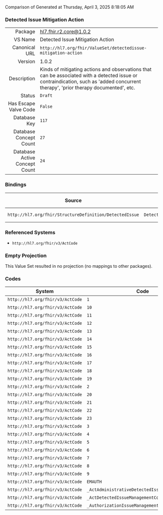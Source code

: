 Comparison of 
Generated at Thursday, April 3, 2025 8:18:05 AM

### Detected Issue Mitigation Action

|      |     |
| ---: | --- |
| Package | hl7.fhir.r2.core@1.0.2 |
| VS Name | Detected Issue Mitigation Action |
| Canonical URL | `http://hl7.org/fhir/ValueSet/detectedissue-mitigation-action` |
| Version | 1.0.2 |
| Description | Kinds of mitigating actions and observations that can be associated with a detected issue or contraindication, such as 'added concurrent therapy', 'prior therapy documented', etc. |
| Status | `Draft` |
| Has Escape Valve Code | `False` |
| Database Key | `117` |
| Database Concept Count | `27` |
| Database Active Concept Count | `24` |
### Bindings

| Source | Element | Binding | Strength | Element Short |
| ------ | ------- | ------- | -------- | ------------- |
| `http://hl7.org/fhir/StructureDefinition/DetectedIssue` | `DetectedIssue.mitigation.action` | `http://hl7.org/fhir/ValueSet/detectedissue-mitigation-action` | `Preferred` | What mitigation? |

### Referenced Systems

* `http://hl7.org/fhir/v3/ActCode`
### Empty Projection

This Value Set resulted in no projection (no mappings to other packages).

### Codes

| System | Code | Display |
| ------ | ---- | ------- |
| `http://hl7.org/fhir/v3/ActCode` | `1` | Therapy Appropriate |
| `http://hl7.org/fhir/v3/ActCode` | `10` | Provided Patient Education |
| `http://hl7.org/fhir/v3/ActCode` | `11` | Added Concurrent Therapy |
| `http://hl7.org/fhir/v3/ActCode` | `12` | Temporarily Suspended Concurrent Therapy |
| `http://hl7.org/fhir/v3/ActCode` | `13` | Stopped Concurrent Therapy |
| `http://hl7.org/fhir/v3/ActCode` | `14` | Supply Appropriate |
| `http://hl7.org/fhir/v3/ActCode` | `15` | Replacement |
| `http://hl7.org/fhir/v3/ActCode` | `16` | Vacation Supply |
| `http://hl7.org/fhir/v3/ActCode` | `17` | Weekend Supply |
| `http://hl7.org/fhir/v3/ActCode` | `18` | Leave of Absence |
| `http://hl7.org/fhir/v3/ActCode` | `19` | Consulted Supplier |
| `http://hl7.org/fhir/v3/ActCode` | `2` | Assessed Patient |
| `http://hl7.org/fhir/v3/ActCode` | `20` | additional quantity on separate dispense |
| `http://hl7.org/fhir/v3/ActCode` | `21` | authorization confirmed |
| `http://hl7.org/fhir/v3/ActCode` | `22` | appropriate indication or diagnosis |
| `http://hl7.org/fhir/v3/ActCode` | `23` | prior therapy documented |
| `http://hl7.org/fhir/v3/ActCode` | `3` | Patient Explanation |
| `http://hl7.org/fhir/v3/ActCode` | `4` | Consulted Other Source |
| `http://hl7.org/fhir/v3/ActCode` | `5` | Consulted Prescriber |
| `http://hl7.org/fhir/v3/ActCode` | `6` | Prescriber Declined Change |
| `http://hl7.org/fhir/v3/ActCode` | `7` | Interacting Therapy No Longer Active/Planned |
| `http://hl7.org/fhir/v3/ActCode` | `8` | Other Action Taken |
| `http://hl7.org/fhir/v3/ActCode` | `9` | Instituted Ongoing Monitoring Program |
| `http://hl7.org/fhir/v3/ActCode` | `EMAUTH` | emergency authorization override |
| `http://hl7.org/fhir/v3/ActCode` | `_ActAdministrativeDetectedIssueManagementCode` | ActAdministrativeDetectedIssueManagementCode |
| `http://hl7.org/fhir/v3/ActCode` | `_ActDetectedIssueManagementCode` | ActDetectedIssueManagementCode |
| `http://hl7.org/fhir/v3/ActCode` | `_AuthorizationIssueManagementCode` | Authorization Issue Management Code |
